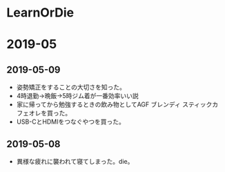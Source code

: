 # LearnOrDie

# 2019-05

## 2019-05-09
- 姿勢矯正をすることの大切さを知った。
- 4時退勤→晩飯→5時ジム着が一番効率いい説
- 家に帰ってから勉強するときの飲み物としてAGF ブレンディ スティックカフェオレを買った。
- USB-CとHDMIをつなぐやつを買った。

## 2019-05-08
- 異様な疲れに襲われて寝てしまった。die。
